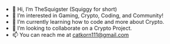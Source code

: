 - 👋 Hi, I’m TheSquigster (Squiggy for short)
- 👀 I’m interested in Gaming, Crypto, Coding, and Community! 
- 🌱 I’m currently learning how to code and more about Crypto.
- 💞️ I’m looking to collaborate on a Crypto Project.
- 📫 You can reach me at catkorn111@gmail.com
